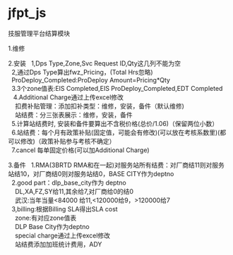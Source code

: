# jfpt_js
技服管理平台结算模块

1.维修
  
2.安装
&nbsp;&nbsp;1,Dps Type,Zone,Svc Request ID,Qty这几列不能为空<br/>
&nbsp;&nbsp;2,通过Dps Type算出fwz_Pricing，(Total Hrs忽略)<br/>
&nbsp;&nbsp;ProDeploy_Completed:ProDeploy Amount=Pricing*Qty<br/>
&nbsp;&nbsp;3.3个zone值表:EIS Completed,EIS ProDeploy_Completed,EDT Completed<br/>
&nbsp;&nbsp; 4.Additional Charge通过上传excel修改<br/>
&nbsp;&nbsp;&nbsp;&nbsp;扣费补贴管理：添加扣补类型：维修，安装，备件（默认维修)<br/>
&nbsp;&nbsp;&nbsp;&nbsp;站结费：分三张表展示：维修，安装，备件<br/>
&nbsp;&nbsp;5.计算站结费时, 安装和备件要算出不含税价格(总价/1.06)（保留两位小数）<br/>
&nbsp;&nbsp;6.站结费：每个月有政策补贴(固定值，可能会有修改)(可以放在考核系数里)(都可以修改)（政策补贴参与考核不确定）<br/>
&nbsp;&nbsp;7.cancel 每单固定价格(可以加Additional Charge)<br/>

3.备件
&nbsp;&nbsp;1.RMA(3BRTD RMA和在一起)对服务站所有结费：对厂商结11则对服务站结10，对厂商结0则对服务站结0，BASE CITY作为deptno<br/>
&nbsp;&nbsp;2.good part：dlp_base_city作为 deptno<br/>
&nbsp;&nbsp;&nbsp;&nbsp;DL,XA,FZ,SY给11,其余给7,对厂商给0的结0<br/>
&nbsp;&nbsp;&nbsp;&nbsp;武汉:当年当量<84000 给11,<120000给9，>120000给7<br/>
&nbsp;&nbsp;3,billing:根据Billing SLA得出SLA cost<br/>
&nbsp;&nbsp;&nbsp;&nbsp;zone:有对应zone值表<br/>
&nbsp;&nbsp;&nbsp;&nbsp;DLP Base City作为deptno<br/>
&nbsp;&nbsp;&nbsp;&nbsp;special charge通过上传excel修改<br/>
&nbsp;&nbsp;&nbsp;&nbsp;站结费添加加班统计费用，ADY<br/>
